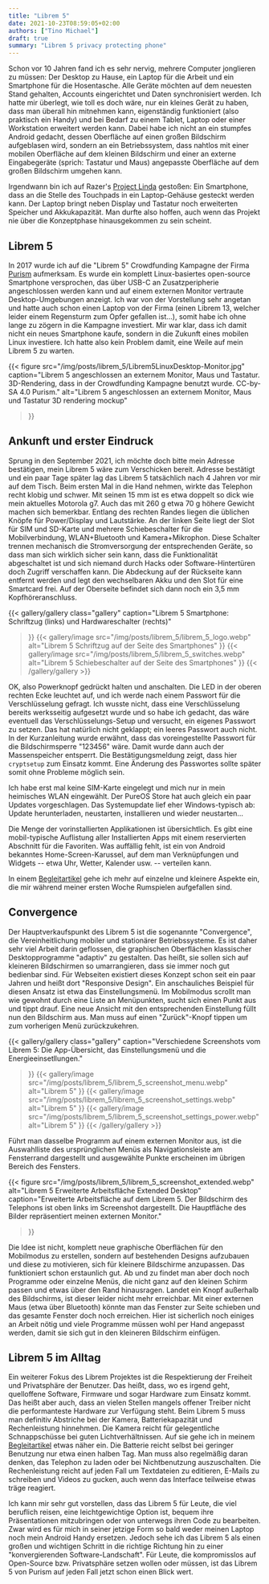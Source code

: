 ```yaml
---
title: "Librem 5"
date: 2021-10-23T08:59:05+02:00
authors: ["Tino Michael"]
draft: true
summary: "Librem 5 privacy protecting phone"
---
```


Schon vor 10 Jahren fand ich es sehr nervig, mehrere Computer jonglieren zu müssen:
Der Desktop zu Hause, ein Laptop für die Arbeit und ein Smartphone für die Hosentasche.
Alle Geräte möchten auf dem neuesten Stand gehalten, Accounts eingerichtet und Daten
synchronisiert werden.
Ich hatte mir überlegt, wie toll es doch wäre, nur ein kleines Gerät zu haben, dass man überall hin
mitnehmen kann, eigenständig funktioniert (also praktisch ein Handy) und bei Bedarf zu einem Tablet,
Laptop oder einer Workstation erweitert werden kann.
Dabei habe ich nicht an ein stumpfes Android gedacht, dessen Oberfläche auf einen großen Bildschirm
aufgeblasen wird, sondern an ein Betriebssystem, dass nahtlos mit einer mobilen Oberfläche auf dem
kleinen Bildschirm und einer an externe Eingabegeräte (sprich: Tastatur und Maus) angepasste
Oberfläche auf dem großen Bildschirm umgehen kann.

Irgendwann bin ich auf Razer's [Project Linda](https://www.razer.com/concepts/project-linda) gestoßen:
Ein Smartphone, dass an die Stelle des Touchpads in ein Laptop-Gehäuse gesteckt werden kann.
Der Laptop bringt neben Display und Tastatur noch erweiterten Speicher und Akkukapazität.
Man durfte also hoffen, auch wenn das Projekt nie über die Konzeptphase hinausgekommen zu sein scheint.

## Librem 5

In 2017 wurde ich auf die "Librem 5" Crowdfunding Kampagne der Firma [Purism](https://puri.sm)
aufmerksam.
Es wurde ein komplett Linux-basiertes open-source Smartphone versprochen, das über USB-C an Zusatzperipherie
angeschlossen werden kann und auf einem externen Monitor vertraute Desktop-Umgebungen anzeigt.
Ich war von der Vorstellung sehr angetan und hatte auch schon einen Laptop von der Firma
(einen Librem 13, welcher leider einem Regensturm zum Opfer gefallen ist...), somit habe ich ohne
lange zu zögern in die Kampagne investiert.
Mir war klar, dass ich damit nicht ein neues Smartphone kaufe, sondern in die Zukunft eines mobilen
Linux investiere.
Ich hatte also kein Problem damit, eine Weile auf mein Librem 5 zu warten.

{{< figure
    src="/img/posts/librem_5/Librem5LinuxDesktop-Monitor.jpg"
    caption="Librem 5 angeschlossen an externem Monitor, Maus und Tastatur. 3D-Rendering, dass in der Crowdfunding Kampagne benutzt wurde. CC-by-SA 4.0 Purism."
    alt="Librem 5 angeschlossen an externem Monitor, Maus und Tastatur 3D rendering mockup"
>}}

## Ankunft und erster Eindruck

Sprung in den September 2021, ich möchte doch bitte mein Adresse bestätigen, mein Librem 5 wäre
zum Verschicken bereit.
Adresse bestätigt und ein paar Tage später lag das Librem 5 tatsächlich nach 4 Jahren vor mir auf
dem Tisch.
Beim ersten Mal in die Hand nehmen, wirkte das Telephon recht klobig und schwer.
Mit seinen 15&nbsp;mm ist es etwa doppelt so dick wie mein aktuelles Motorola g7.
Auch das mit 260&nbsp;g etwa 70&nbsp;g höhere Gewicht machen sich bemerkbar.
Entlang des rechten Randes liegen die üblichen Knöpfe für Power/Display und Lautstärke.
An der linken Seite liegt der Slot für SIM und SD-Karte und mehrere Schiebeschalter für die
Mobilverbindung, WLAN+Bluetooth und Kamera+Mikrophon.
Diese Schalter trennen mechanisch die Stromversorgung der entsprechenden Geräte, so dass man sich
wirklich sicher sein kann, dass die Funktionalität abgeschaltet ist und sich niemand durch Hacks
oder Software-Hintertüren doch Zugriff verschaffen kann.
Die Abdeckung auf der Rückseite kann entfernt werden und legt den wechselbaren Akku und den Slot
für eine Smartcard frei.
Auf der Oberseite befindet sich dann noch ein 3,5&nbsp;mm Kopfhöreranschluss.

{{< gallery/gallery
    class="gallery"
    caption="Librem 5 Smartphone: Schriftzug (links) und Hardwareschalter (rechts)"
>}}
{{< gallery/image
    src="/img/posts/librem_5/librem_5_logo.webp"
    alt="Librem 5 Schriftzug auf der Seite des Smartphones"
>}}
{{< gallery/image
    src="/img/posts/librem_5/librem_5_switches.webp"
    alt="Librem 5 Schiebeschalter auf der Seite des Smartphones"
>}}
{{< /gallery/gallery >}}

OK, also Powerknopf gedrückt halten und anschalten.
Die LED in der oberen rechten Ecke leuchtet auf, und ich werde nach einem Passwort für die
Verschlüsselung gefragt. Ich wusste nicht, dass eine Verschlüsselung bereits werksseitig aufgesetzt
wurde und so habe ich gedacht, das wäre eventuell das Verschlüsselungs-Setup und versucht,
ein eigenes Passwort zu setzen.
Das hat natürlich nicht geklappt; ein leeres Passwort auch nicht.
In der Kurzanleitung wurde erwähnt, dass das voreingestellte Passwort für die Bildschirmsperre
"123456" wäre. Damit wurde dann auch der Massenspeicher entsperrt.
Die Bestätigungsmeldung zeigt, dass hier `cryptsetup` zum Einsatz kommt.
Eine Änderung des Passwortes sollte später somit ohne Probleme möglich sein.

Ich habe erst mal keine SIM-Karte eingelegt und mich nur in mein heimisches WLAN eingewählt.
Der PureOS Store hat auch gleich ein paar Updates vorgeschlagen.
Das Systemupdate lief eher Windows-typisch ab: Update herunterladen, neustarten, installieren und
wieder neustarten...

Die Menge der vorinstallierten Applikationen ist übersichtlich.
Es gibt eine mobil-typische Auflistung aller Installierten Apps mit einem reservierten Abschnitt
für die Favoriten.
Was auffällig fehlt, ist ein von Android bekanntes Home-Screen-Karussel, auf dem man Verknüpfungen
und Widgets -- etwa Uhr, Wetter, Kalender usw. -- verteilen kann.

In einem [Begleitartikel](../librem_5_begleitung) gehe ich mehr auf einzelne und kleinere Aspekte
ein, die mir während meiner ersten Woche Rumspielen aufgefallen sind.

## Convergence

Der Hauptverkaufspunkt des Librem 5 ist die sogenannte "Convergence", die Vereinheitlichung mobiler
und stationärer Betriebssysteme.
Es ist daher sehr viel Arbeit darin geflossen, die graphischen Oberflächen klassischer Desktopprogramme
"adaptiv" zu gestalten.
Das heißt, sie sollen sich auf kleineren Bildschirmen so umarrangieren, dass sie immer noch gut
bedienbar sind.
Für Webseiten existiert dieses Konzept schon seit ein paar Jahren und heißt dort "Responsive Design".
Ein anschauliches Beispiel für diesen Ansatz ist etwa das Einstellungsmenü.
Im Mobilmodus scrollt man wie gewohnt durch eine Liste an Menüpunkten,
sucht sich einen Punkt aus und tippt drauf.
Eine neue Ansicht mit den entsprechenden Einstellung füllt nun den Bildschirm aus.
Man muss auf einen "Zurück"-Knopf tippen um zum vorherigen Menü zurückzukehren.

{{< gallery/gallery
    class="gallery"
    caption="Verschiedene Screenshots vom Librem 5: Die App-Übersicht, das Einstellungsmenü und die Energieeinsetllungen."
>}}
{{< gallery/image
    src="/img/posts/librem_5/librem_5_screenshot_menu.webp"
    alt="Librem 5"
>}}
{{< gallery/image
    src="/img/posts/librem_5/librem_5_screenshot_settings.webp"
    alt="Librem 5"
>}}
{{< gallery/image
    src="/img/posts/librem_5/librem_5_screenshot_settings_power.webp"
    alt="Librem 5"
>}}
{{< /gallery/gallery >}}

Führt man dasselbe Programm auf einem externen Monitor aus, ist die Auswahlliste des ursprünglichen
Menüs als Navigationsleiste am Fensterrand dargestellt und ausgewählte Punkte erscheinen im
übrigen Bereich des Fensters.

{{< figure
    src="/img/posts/librem_5/librem_5_screenshot_extended.webp"
    alt="Librem 5 Erweiterte Arbeitsfläche Extended Desktop"
    caption="Erweiterte Arbeitsfläche auf dem Librem 5. Der Bildschirm des Telephons ist oben links im Screenshot dargestellt. Die Hauptfläche des Bilder repräsentiert meinen externen Monitor."
>}}

Die Idee ist nicht, komplett neue graphische Oberflächen für den Mobilmodus zu erstellen, sondern
auf bestehenden Designs aufzubauen und diese zu motivieren, sich für kleinere Bildschirme anzupassen.
Das funktioniert schon erstaunlich gut.
Ab und zu findet man aber doch noch Programme oder einzelne Menüs, die nicht ganz auf den kleinen
Schirm passen und etwas über den Rand hinausragen.
Landet ein Knopf außerhalb des Bildschirms, ist dieser leider nicht mehr erreichbar.
Mit einer externen Maus (etwa über Bluetooth) könnte man das Fenster zur Seite schieben und
das gesamte Fenster doch noch erreichen.
Hier ist sicherlich noch einiges an Arbeit nötig und viele Programme müssen wohl per Hand angepasst
werden, damit sie sich gut in den kleineren Bildschirm einfügen.

## Librem 5 im Alltag

Ein weiterer Fokus des Librem Projektes ist die Respektierung der Freiheit und Privatsphäre der Benutzer.
Das heißt, dass, wo es irgend geht, quelloffene Software, Firmware und sogar Hardware zum
Einsatz kommt.
Das heißt aber auch, dass an vielen Stellen mangels offener Treiber nicht die performanteste
Hardware zur Verfügung steht.
Beim Librem 5 muss man definitiv Abstriche bei der Kamera, Batteriekapazität und Rechenleistung
hinnehmen.
Die Kamera reicht für gelegentliche Schnappschüsse bei guten Lichtverhältnissen.
Auf sie gehe ich in meinem [Begleitartikel](../librem_5_begleitung) etwas näher ein.
Die Batterie reicht selbst bei geringer Benutzung nur etwa einen halben Tag.
Man muss also regelmäßig daran denken, das Telephon zu laden oder bei Nichtbenutzung auszuschalten.
Die Rechenleistung reicht auf jeden Fall um Textdateien zu editieren, E-Mails zu schreiben und
Videos zu gucken, auch wenn das Interface teilweise etwas träge reagiert.

Ich kann mir sehr gut vorstellen, dass das Librem 5 für Leute, die viel beruflich reisen, eine
leichtgewichtige Option ist, bequem ihre Präsentationen mitzubringen oder von unterwegs ihren Code
zu bearbeiten.
Zwar wird es für mich in seiner jetzige Form so bald weder meinen Laptop noch mein Android Handy
ersetzen.
Jedoch sehe ich das Librem 5 als einen großen und wichtigen Schritt in die richtige Richtung hin zu
einer "konvergierenden Software-Landschaft".
Für Leute, die kompromisslos auf Open-Source bzw. Privatsphäre setzen wollen oder müssen,
ist das Librem 5 von Purism auf jeden Fall jetzt schon einen Blick wert.
